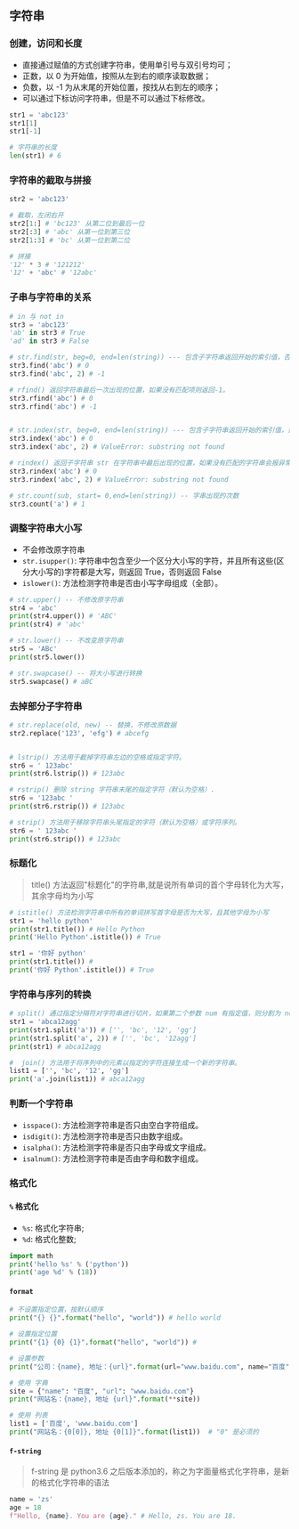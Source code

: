 ## 字符串

### 创建，访问和长度
* 直接通过赋值的方式创建字符串，使用单引号与双引号均可；
* 正数，以 0 为开始值，按照从左到右的顺序读取数据；
* 负数，以 -1 为从末尾的开始位置，按找从右到左的顺序；
* 可以通过下标访问字符串，但是不可以通过下标修改。
```py
str1 = 'abc123'
str1[1]
str1[-1]

# 字符串的长度
len(str1) # 6
```

### 字符串的截取与拼接
```py
str2 = 'abc123'

# 截取，左闭右开
str2[1:] # 'bc123' 从第二位到最后一位
str2[:3] # 'abc' 从第一位到第三位
str2[1:3] # 'bc' 从第一位到第二位

# 拼接
'12' * 3 # '121212'
'12' + 'abc' # '12abc'

```

### 子串与字符串的关系
```py
# in 与 not in
str3 = 'abc123'
'ab' in str3 # True
'ad' in str3 # False

# str.find(str, beg=0, end=len(string)) --- 包含子字符串返回开始的索引值，否则返回-1
str3.find('abc') # 0
str3.find('abc', 2) # -1

# rfind() 返回字符串最后一次出现的位置，如果没有匹配项则返回-1。
str3.rfind('abc') # 0
str3.rfind('abc') # -1


# str.index(str, beg=0, end=len(string)) --- 包含子字符串返回开始的索引值，否则抛出异常。
str3.index('abc') # 0
str3.index('abc', 2) # ValueError: substring not found

# rindex() 返回子字符串 str 在字符串中最后出现的位置，如果没有匹配的字符串会报异常，
str3.rindex('abc') # 0
str3.rindex('abc', 2) # ValueError: substring not found

# str.count(sub, start= 0,end=len(string)) -- 字串出现的次数
str3.count('a') # 1
```

### 调整字符串大小写
* 不会修改原字符串
* `str.isupper()`: 字符串中包含至少一个区分大小写的字符，并且所有这些(区分大小写的)字符都是大写，则返回 True，否则返回 False
* `islower()`:  方法检测字符串是否由小写字母组成（全部）。
```py
# str.upper() -- 不修改原字符串
str4 = 'abc'
print(str4.upper()) # 'ABC'
print(str4) # 'abc'

# str.lower() -- 不改变原字符串
str5 = 'ABc'
print(str5.lower()) 

# str.swapcase() -- 将大小写进行转换
str5.swapcase() # aBC

```

### 去掉部分子字符串
```py
# str.replace(old, new) -- 替换，不修改原数据
str2.replace('123', 'efg') # abcefg


# lstrip() 方法用于截掉字符串左边的空格或指定字符。
str6 = ' 123abc'
print(str6.lstrip()) # 123abc

# rstrip() 删除 string 字符串末尾的指定字符（默认为空格）.
str6 = '123abc '
print(str6.rstrip()) # 123abc

# strip() 方法用于移除字符串头尾指定的字符（默认为空格）或字符序列。
str6 = ' 123abc '  
print(str6.strip()) # 123abc
```

### 标题化
> title() 方法返回"标题化"的字符串,就是说所有单词的首个字母转化为大写，其余字母均为小写
```py
# istitle() 方法检测字符串中所有的单词拼写首字母是否为大写，且其他字母为小写
str1 = 'hello python'
print(str1.title()) # Hello Python
print('Hello Python'.istitle()) # True

str1 = '你好 python'
print(str1.title()) # 
print('你好 Python'.istitle()) # True

```

### 字符串与序列的转换
```py
# split() 通过指定分隔符对字符串进行切片，如果第二个参数 num 有指定值，则分割为 num+1 个子字符串。
str1 = 'abca12agg'
print(str1.split('a')) # ['', 'bc', '12', 'gg']
print(str1.split('a', 2)) # ['', 'bc', '12agg']
print(str1) # abca12agg

#  join() 方法用于将序列中的元素以指定的字符连接生成一个新的字符串。
list1 = ['', 'bc', '12', 'gg']
print('a'.join(list1)) # abca12agg
```

### 判断一个字符串
* `isspace()`: 方法检测字符串是否只由空白字符组成。
* `isdigit()`: 方法检测字符串是否只由数字组成。
* `isalpha()`: 方法检测字符串是否只由字母或文字组成。
* `isalnum()`: 方法检测字符串是否由字母和数字组成。

### 格式化
#### `%` 格式化
* `%s`: 格式化字符串;
* `%d`: 格式化整数;
```py
import math
print('hello %s' % ('python'))
print('age %d' % (18))
```

#### `format`
```py
# 不设置指定位置，按默认顺序
print("{} {}".format("hello", "world")) # hello world

# 设置指定位置
print("{1} {0} {1}".format("hello", "world")) #

# 设置参数
print("公司：{name}, 地址：{url}".format(url="www.baidu.com", name="百度")) # 公司：百度, 地址：www.baidu.com

# 使用 字典
site = {"name": "百度", "url": "www.baidu.com"}
print("网站名：{name}, 地址 {url}".format(**site))

# 使用 列表
list1 = ['百度', 'www.baidu.com']
print("网站名：{0[0]}, 地址 {0[1]}".format(list1))  # "0" 是必须的
```

#### `f-string`
> f-string 是 python3.6 之后版本添加的，称之为字面量格式化字符串，是新的格式化字符串的语法
```py
name = 'zs'
age = 18
f"Hello, {name}. You are {age}." # Hello, zs. You are 18.
```